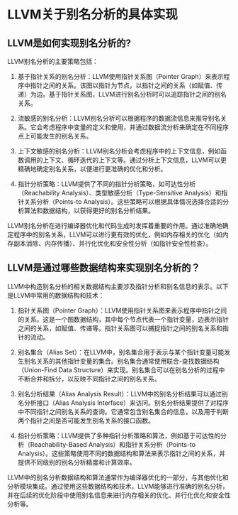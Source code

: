 # LLVM关于别名分析的具体实现

## LLVM是如何实现别名分析的?

LLVM别名分析的主要策略包括：

1. 基于指针关系的别名分析：LLVM使用指针关系图（Pointer Graph）来表示程序中指针之间的关系。该图以指针为节点，以指针之间的关系（如赋值、传递）为边。基于指针关系图，LLVM进行别名分析时可以追踪指针之间的别名关系。

2. 流敏感的别名分析：LLVM别名分析可以根据程序的数据流信息来推导别名关系。它会考虑程序中变量的定义和使用，并通过数据流分析来确定在不同程序点上可能发生的别名关系。

3. 上下文敏感的别名分析：LLVM别名分析会考虑程序中的上下文信息，例如函数调用的上下文、循环迭代的上下文等。通过分析上下文信息，LLVM可以更精确地确定别名关系，以便进行更准确的优化和分析。

4. 指针分析策略：LLVM提供了不同的指针分析策略，如可达性分析（Reachability Analysis）、类型敏感分析（Type-Sensitive Analysis）和指针关系分析（Points-to Analysis）。这些策略可以根据具体情况选择合适的分析算法和数据结构，以获得更好的别名分析结果。

LLVM别名分析在进行编译器优化和代码生成时发挥着重要的作用。通过准确地确定程序中的别名关系，LLVM可以进行更有效的优化，例如内存相关的优化（如内存副本消除、内存传播）、并行化优化和安全性分析（如指针安全性检查）。

## LLVM是通过哪些数据结构来实现别名分析的？

LLVM中构造别名分析的相关数据结构主要涉及指针分析和别名信息的表示。以下是LLVM中常用的数据结构和技术：

1. 指针关系图（Pointer Graph）：LLVM使用指针关系图来表示程序中指针之间的关系。这是一个图数据结构，其中每个节点代表一个指针变量，边表示指针之间的关系，如赋值、传递等。指针关系图可以捕捉指针之间的别名关系和指针的流动。

2. 别名集合（Alias Set）：在LLVM中，别名集合用于表示与某个指针变量可能发生别名关系的其他指针变量的集合。别名集合通常使用联合-查找数据结构（Union-Find Data Structure）来实现。别名集合可以在别名分析的过程中不断合并和拆分，以反映不同指针之间的别名关系。

3. 别名分析结果（Alias Analysis Result）：LLVM中的别名分析结果可以通过别名分析接口（Alias Analysis Interface）来访问。别名分析结果提供了对程序中不同指针之间别名关系的查询。它通常包含别名集合的信息，以及用于判断两个指针之间是否可能发生别名关系的接口函数。

4. 指针分析策略：LLVM提供了多种指针分析策略和算法，例如基于可达性的分析（Reachability-Based Analysis）和指针关系分析（Points-to Analysis）。这些策略使用不同的数据结构和算法来表示指针之间的关系，并提供不同级别的别名分析精度和计算效率。

LLVM中的别名分析数据结构和算法通常作为编译器优化的一部分，与其他优化和分析模块集成。通过使用这些数据结构和技术，LLVM能够进行准确的别名分析，并在后续的优化阶段中使用别名信息来进行内存相关的优化、并行化优化和安全性分析等。